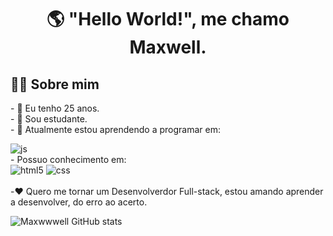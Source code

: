 <h1 align="center">🌎 "Hello World!", me chamo Maxwell.</h1>

<h2>🙋‍♂️ Sobre mim</h2>
 <p>
 - 🎂 Eu tenho 25 anos.<br>
 - 📘 Sou estudante.<br>
 - 📖 Atualmente estou aprendendo a programar em:
   <div style="display: inline_block">
    <img alt="js" src="https://img.shields.io/badge/JavaScript-F7DF1E?style=for-the-badge&logo=javascript&logoColor=black"
   </div><br>
 - Possuo conhecimento em:
   <div style="display: inline_block">
    <img alt="html5" src="https://img.shields.io/badge/HTML5-E34F26?style=for-the-badge&logo=html5&logoColor=white"/>
    <img alt="css" src="https://img.shields.io/badge/CSS3-1572B6?style=for-the-badge&logo=css3&logoColor=white"/>
    </div><br>
 -❤️ Quero me tornar um Desenvolverdor Full-stack, estou amando aprender a desenvolver, do erro ao acerto.<br>

 ![Maxwwwell GitHub stats](https://github-readme-stats.vercel.app/api?username=Maxwwwell&show_icons=true&theme=github_dark)
